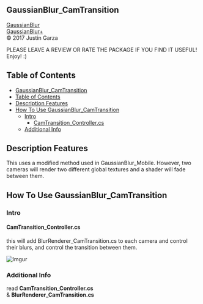GaussianBlur_CamTransition
-------------------------------------
[GaussianBlur](http://u3d.as/yJk)  
[GaussianBlur+](http://u3d.as/1wQD)  
© 2017 Justin Garza

PLEASE LEAVE A REVIEW OR RATE THE PACKAGE IF YOU FIND IT USEFUL!
Enjoy! :)

## Table of Contents

<!-- vscode-markdown-toc -->
- [GaussianBlur_CamTransition](#gaussianblurcamtransition)
- [Table of Contents](#table-of-contents)
- [Description Features](#description-features)
- [How To Use GaussianBlur_CamTransition](#how-to-use-gaussianblurcamtransition)
  - [Intro](#intro)
    - [CamTransition_Controller.cs](#camtransitioncontrollercs)
  - [Additional Info](#additional-info)

<!-- vscode-markdown-toc-config
	numbering=false
	autoSave=true
	/vscode-markdown-toc-config -->
<!-- /vscode-markdown-toc --> 


## Description Features

This uses a modified method used in GaussianBlur_Mobile.
However, two cameras will render two different global textures and a shader will fade between them.

## How To Use GaussianBlur_CamTransition

### Intro


#### CamTransition_Controller.cs
this will add BlurRenderer_CamTransition.cs to each camera and control their blurs, and control the transition between them.

![Imgur](https://i.imgur.com/jDsD1SG.png)


### Additional Info
read **CamTransition_Controller.cs**   
& **BlurRenderer_CamTransition.cs**





